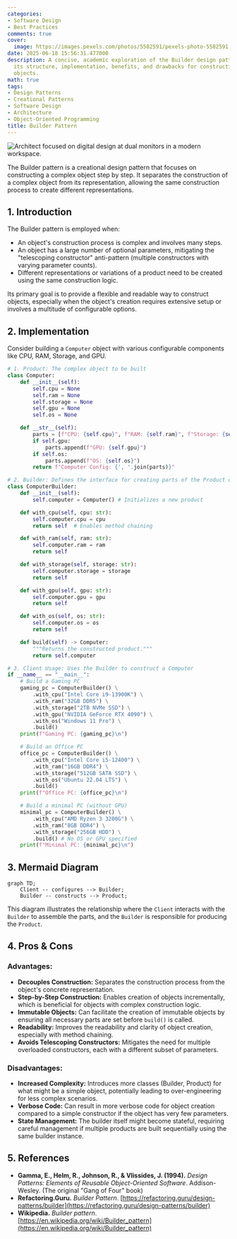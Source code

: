 ```yaml
---
categories:
- Software Design
- Best Practices
comments: true
cover:
  image: https://images.pexels.com/photos/5582591/pexels-photo-5582591.jpeg?auto=compress&cs=tinysrgb&h=650&w=940
date: 2025-06-18 15:56:31.477000
description: A concise, academic exploration of the Builder design pattern, detailing
  its structure, implementation, benefits, and drawbacks for constructing complex
  objects.
math: true
tags:
- Design Patterns
- Creational Patterns
- Software Design
- Architecture
- Object-Oriented Programming
title: Builder Pattern
---
```


![Architect focused on digital design at dual monitors in a modern workspace.](https://images.pexels.com/photos/5582591/pexels-photo-5582591.jpeg?auto=compress&cs=tinysrgb&h=650&w=940 "Architect focused on digital design at dual monitors in a modern workspace.")


The Builder pattern is a creational design pattern that focuses on constructing a complex object step by step. It separates the construction of a complex object from its representation, allowing the same construction process to create different representations.

## 1. Introduction

The Builder pattern is employed when:
*   An object's construction process is complex and involves many steps.
*   An object has a large number of optional parameters, mitigating the "telescoping constructor" anti-pattern (multiple constructors with varying parameter counts).
*   Different representations or variations of a product need to be created using the same construction logic.

Its primary goal is to provide a flexible and readable way to construct objects, especially when the object's creation requires extensive setup or involves a multitude of configurable options.

## 2. Implementation

Consider building a `Computer` object with various configurable components like CPU, RAM, Storage, and GPU.

```python
# 1. Product: The complex object to be built
class Computer:
    def __init__(self):
        self.cpu = None
        self.ram = None
        self.storage = None
        self.gpu = None
        self.os = None

    def __str__(self):
        parts = [f"CPU: {self.cpu}", f"RAM: {self.ram}", f"Storage: {self.storage}"]
        if self.gpu:
            parts.append(f"GPU: {self.gpu}")
        if self.os:
            parts.append(f"OS: {self.os}")
        return f"Computer Config: {', '.join(parts)}"

# 2. Builder: Defines the interface for creating parts of the Product object
class ComputerBuilder:
    def __init__(self):
        self.computer = Computer() # Initializes a new product

    def with_cpu(self, cpu: str):
        self.computer.cpu = cpu
        return self  # Enables method chaining

    def with_ram(self, ram: str):
        self.computer.ram = ram
        return self

    def with_storage(self, storage: str):
        self.computer.storage = storage
        return self

    def with_gpu(self, gpu: str):
        self.computer.gpu = gpu
        return self

    def with_os(self, os: str):
        self.computer.os = os
        return self

    def build(self) -> Computer:
        """Returns the constructed product."""
        return self.computer

# 3. Client Usage: Uses the Builder to construct a Computer
if __name__ == "__main__":
    # Build a Gaming PC
    gaming_pc = ComputerBuilder() \
        .with_cpu("Intel Core i9-13900K") \
        .with_ram("32GB DDR5") \
        .with_storage("2TB NVMe SSD") \
        .with_gpu("NVIDIA GeForce RTX 4090") \
        .with_os("Windows 11 Pro") \
        .build()
    print(f"Gaming PC: {gaming_pc}\n")

    # Build an Office PC
    office_pc = ComputerBuilder() \
        .with_cpu("Intel Core i5-12400") \
        .with_ram("16GB DDR4") \
        .with_storage("512GB SATA SSD") \
        .with_os("Ubuntu 22.04 LTS") \
        .build()
    print(f"Office PC: {office_pc}\n")

    # Build a minimal PC (without GPU)
    minimal_pc = ComputerBuilder() \
        .with_cpu("AMD Ryzen 3 3200G") \
        .with_ram("8GB DDR4") \
        .with_storage("256GB HDD") \
        .build() # No OS or GPU specified
    print(f"Minimal PC: {minimal_pc}\n")
```

## 3. Mermaid Diagram

```mermaid
graph TD;
    Client -- configures --> Builder;
    Builder -- constructs --> Product;
```

This diagram illustrates the relationship where the `Client` interacts with the `Builder` to assemble the parts, and the `Builder` is responsible for producing the `Product`.

## 4. Pros & Cons

### Advantages:
*   **Decouples Construction:** Separates the construction process from the object's concrete representation.
*   **Step-by-Step Construction:** Enables creation of objects incrementally, which is beneficial for objects with complex construction logic.
*   **Immutable Objects:** Can facilitate the creation of immutable objects by ensuring all necessary parts are set before `build()` is called.
*   **Readability:** Improves the readability and clarity of object creation, especially with method chaining.
*   **Avoids Telescoping Constructors:** Mitigates the need for multiple overloaded constructors, each with a different subset of parameters.

### Disadvantages:
*   **Increased Complexity:** Introduces more classes (Builder, Product) for what might be a simple object, potentially leading to over-engineering for less complex scenarios.
*   **Verbose Code:** Can result in more verbose code for object creation compared to a simple constructor if the object has very few parameters.
*   **State Management:** The builder itself might become stateful, requiring careful management if multiple products are built sequentially using the same builder instance.

## 5. References

*   **Gamma, E., Helm, R., Johnson, R., & Vlissides, J. (1994).** *Design Patterns: Elements of Reusable Object-Oriented Software*. Addison-Wesley. (The original "Gang of Four" book)
*   **Refactoring.Guru.** *Builder Pattern*. [https://refactoring.guru/design-patterns/builder](https://refactoring.guru/design-patterns/builder)
*   **Wikipedia.** *Builder pattern*. [https://en.wikipedia.org/wiki/Builder_pattern](https://en.wikipedia.org/wiki/Builder_pattern)